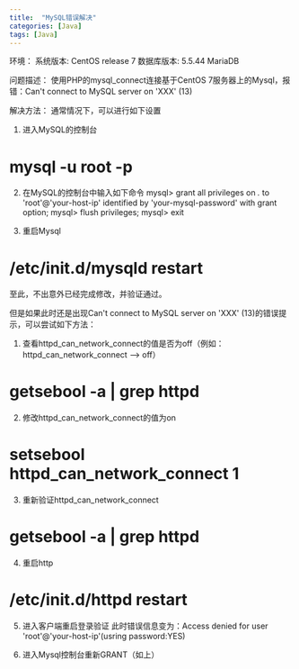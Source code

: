 ```yaml
---
title:  "MySQL错误解决"
categories: [Java]
tags: [Java]
---
```


环境：
系统版本: CentOS release 7
数据库版本: 5.5.44 MariaDB

问题描述：
使用PHP的mysql_connect连接基于CentOS 7服务器上的Mysql，报错：Can't connect to MySQL server on 'XXX' (13)

解决方法：
通常情况下，可以进行如下设置
1. 进入MySQL的控制台
# mysql -u root -p

2. 在MySQL的控制台中输入如下命令
mysql> grant all privileges on *.* to 'root'@'your-host-ip' identified by 'your-mysql-password' with grant option;
mysql> flush privileges;
mysql> exit

3. 重启Mysql
# /etc/init.d/mysqld restart
至此，不出意外已经完成修改，并验证通过。

但是如果此时还是出现Can't connect to MySQL server on 'XXX' (13)的错误提示，可以尝试如下方法：

1. 查看httpd_can_network_connect的值是否为off（例如：httpd_can_network_connect --> off）
# getsebool -a | grep httpd

2. 修改httpd_can_network_connect的值为on
# setsebool httpd_can_network_connect 1

3. 重新验证httpd_can_network_connect
# getsebool -a | grep httpd

4. 重启http
# /etc/init.d/httpd restart

5. 进入客户端重启登录验证
此时错误信息变为：Access denied for user 'root'@'your-host-ip'(usring password:YES)

6. 进入Mysql控制台重新GRANT（如上）
